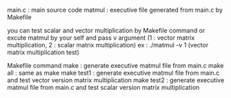 main.c : main source code
matmul : executive file generated from main.c by Makefile

you can test scalar and vector multiplication
by Makefile command or excute matmul by your self and pass v argument (1 :  vector matrix multiplication, 2 : scalar matrix multiplication)
ex : ./matmul -v 1 (vector matrix multiplication test)

Makefile command
make : generate executive matmul file from main.c
make all : same as make
make test1 : generate executive matmul file from main.c and test vector version matrix multiplication
make test2 : generate executive matmul file from main.c and test scalar version matrix multiplication
